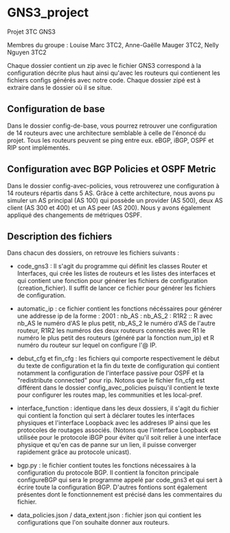 # GNS3_project
Projet 3TC GNS3

Membres du groupe : Louise Marc 3TC2, Anne-Gaëlle Mauger 3TC2, Nelly Nguyen 3TC2

Chaque dossier contient un zip avec le fichier GNS3 correspond à la configuration décrite plus haut ainsi qu'avec les routeurs qui contienent les fichiers configs générés avec notre code.
Chaque dossier zipé est à extraire dans le dossier où il se situe.

## Configuration de base

Dans le dossier config-de-base, vous pourrez retrouver une configuration de 14 routeurs avec une architecture semblable à celle de l'énoncé du projet. 
Tous les routeurs peuvent se ping entre eux. 
eBGP, iBGP, OSPF et RIP sont implémentés. 

## Configuration avec BGP Policies et OSPF Metric

Dans le dossier config-avec-policies, vous retrouverez une configuration à 14 routeurs répartis dans 5 AS. Grâce à cette architecture, nous avons pu simuler un AS principal (AS 100) qui possède un provider (AS 500), deux AS client (AS 300 et 400) et un AS peer (AS 200). Nous y avons également appliqué des changements de métriques OSPF.

## Description des fichiers

Dans chacun des dossiers, on retrouve les fichiers suivants : 
*  code_gns3 : Il s'agit du programme qui définit les classes Router et Interfaces, qui crée les listes de routeurs et les listes des interfaces et qui contient une fonction pour générer les fichiers de configuration (creation_fichier). Il suffit de lancer ce fichier pour générer les fichiers de configuration.

*  automatic_ip : ce fichier contient les fonctions nécéssaires pour générer une addresse ip de la forme : 2001 : nb_AS : nb_AS_2 : R1R2 :: R avec nb_AS le numéro d'AS le plus petit, nb_AS_2 le numéro d'AS de l'autre routeur, R1R2 les numéros des deux routeurs connectés avec R1 le numéro le plus petit des routeurs (généré par la fonction num_ip) et R numéro du routeur sur lequel on configure l'@ IP. 
  
*  debut_cfg et fin_cfg : les fichiers qui comporte respectivement le début du texte de configuration et la fin du texte de configuration qui contient notamment la configuration de l'interface passive pour OSPF et la "redistribute connected" pour rip. Notons que le fichier fin_cfg est différent dans le dossier config_avec_policies puisqu'il contient le texte pour configurer les routes map, les communities et les local-pref.

*  interface_function : identique dans les deux dossiers, il s'agit du fichier qui contient la fonction qui sert à déclarer toutes les interfaces physiques et l'interface Loopback avec les addreses IP ainsi que les protocoles de routages associés. (Notons que l'interface Loopback est utilisée pour le protocole iBGP pour éviter qu'il soit relier à une interface physique et qu'en cas de panne sur un lien, il puisse converger rapidement grâce au protocole unicast).

*  bgp.py : le fichier contient toutes les fonctions nécessaires à la configuration du protocole BGP. Il contient la fonciton principale configureBGP qui sera le programme appelé par code_gns3 et qui sert à écrire toute la configuration BGP. D'autres fontions sont également présentes dont le fonctionnement est précisé dans les commentaires du fichier.

*  data_policies.json / data_extent.json : fichier json qui contient les configurations que l'on souhaite donner aux routeurs.
